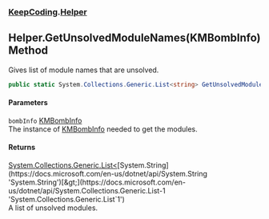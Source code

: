 ### [KeepCoding](KeepCoding.md 'KeepCoding').[Helper](KeepCoding_Helper.md 'KeepCoding.Helper')
## Helper.GetUnsolvedModuleNames(KMBombInfo) Method
Gives list of module names that are unsolved.  
```csharp
public static System.Collections.Generic.List<string> GetUnsolvedModuleNames(this KMBombInfo bombInfo);
```
#### Parameters
<a name='KeepCoding_Helper_GetUnsolvedModuleNames(KMBombInfo)_bombInfo'></a>
`bombInfo` [KMBombInfo](https://docs.microsoft.com/en-us/dotnet/api/KMBombInfo 'KMBombInfo')  
The instance of [KMBombInfo](https://docs.microsoft.com/en-us/dotnet/api/KMBombInfo 'KMBombInfo') needed to get the modules.
  
#### Returns
[System.Collections.Generic.List&lt;](https://docs.microsoft.com/en-us/dotnet/api/System.Collections.Generic.List-1 'System.Collections.Generic.List`1')[System.String](https://docs.microsoft.com/en-us/dotnet/api/System.String 'System.String')[&gt;](https://docs.microsoft.com/en-us/dotnet/api/System.Collections.Generic.List-1 'System.Collections.Generic.List`1')  
A list of unsolved modules.
